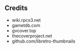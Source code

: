 <!--- ## Covers Stats

| Serial | Available/Total | Percentage |
| ------ | --------------- | ---------- |
| BLJM | 1/?? | ??.??% |-->


## Credits
- wiki.rpcs3.net
- gametdb.com
- gvcover.top
- thecoverproject.net
- github.com/libretro-thumbnails


<!-- pcsx2.net
psxdatacenter.com
imkira3
waifu2x -->
